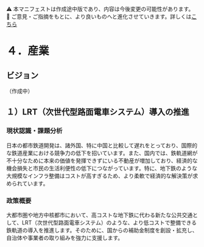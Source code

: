 ⚠️ 本マニフェストは作成途中版であり、内容は今後変更の可能性があります。  
💬 ご意見・ご指摘をもとに、より良いものへと進化させていきます。詳しくは[こちら](README.md#このマニフェスト自身もみんなの知恵を集めて改善していきます)

# ４．産業

## ビジョン

（作成中）

## １）LRT（次世代型路面電車システム）導入の推進

### 現状認識・課題分析

日本の都市鉄道開発は、諸外国、特に中国と比較して遅れをとっており、国際的な鉄道産業における競争力の低下を招いています。また、国内では、鉄軌道網が不十分なために本来の価値を発揮できずにいる不動産が増加しており、経済的な機会損失と市民の生活利便性の低下につながっています。特に、地下鉄のような大規模なインフラ整備はコストが高すぎるため、より柔軟で経済的な解決策が求められています。

### 政策概要

大都市圏や地方中核都市において、高コストな地下鉄に代わる新たな公共交通として、LRT（次世代型路面電車システム）のような、より低コストで整備できる鉄軌道の導入を推進します。そのために、国からの補助金制度を創設・拡充し、自治体や事業者の取り組みを強力に支援します。
